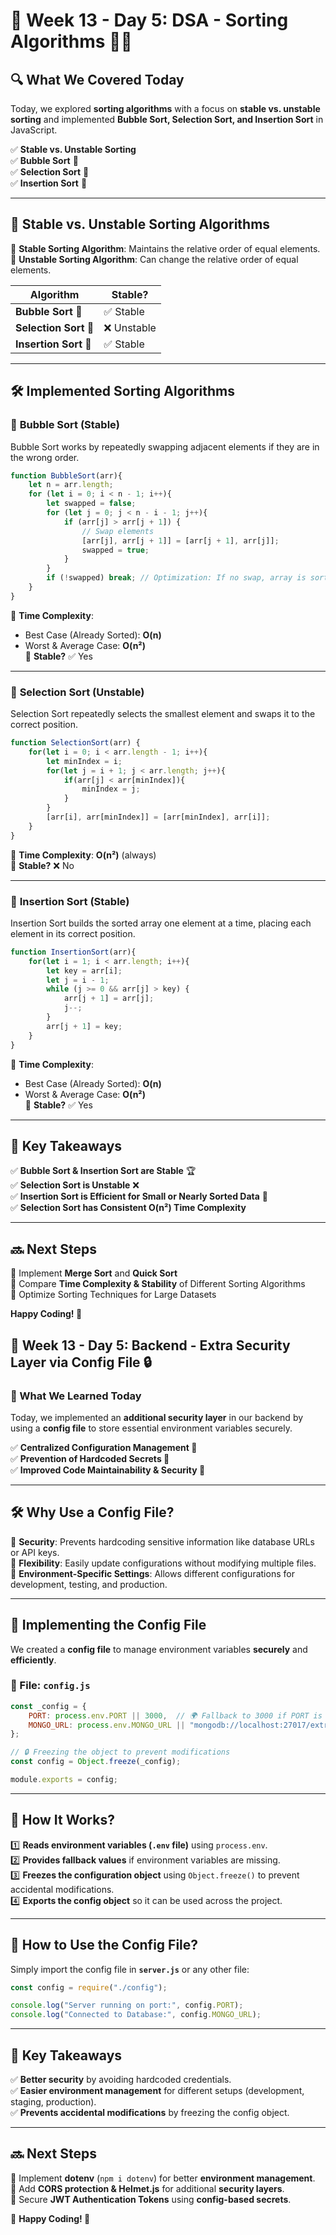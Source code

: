 # 📌 **Week 13 - Day 5: DSA - Sorting Algorithms** 🔢🚀  

## **🔍 What We Covered Today**
Today, we explored **sorting algorithms** with a focus on **stable vs. unstable sorting** and implemented **Bubble Sort, Selection Sort, and Insertion Sort** in JavaScript.

✅ **Stable vs. Unstable Sorting**  
✅ **Bubble Sort** 🫧  
✅ **Selection Sort** 🎯  
✅ **Insertion Sort** 📌  

---

## **📌 Stable vs. Unstable Sorting Algorithms**  

🔹 **Stable Sorting Algorithm**: Maintains the relative order of equal elements.  
🔹 **Unstable Sorting Algorithm**: Can change the relative order of equal elements.  

| **Algorithm**      | **Stable?** |
|--------------------|------------|
| **Bubble Sort** 🫧 | ✅ Stable   |
| **Selection Sort** 🎯 | ❌ Unstable |
| **Insertion Sort** 📌 | ✅ Stable   |

---

## **🛠️ Implemented Sorting Algorithms**
### 📌 **Bubble Sort (Stable)**
Bubble Sort works by repeatedly swapping adjacent elements if they are in the wrong order.

```javascript
function BubbleSort(arr){
    let n = arr.length;
    for (let i = 0; i < n - 1; i++){
        let swapped = false;
        for (let j = 0; j < n - i - 1; j++){
            if (arr[j] > arr[j + 1]) {
                // Swap elements
                [arr[j], arr[j + 1]] = [arr[j + 1], arr[j]];
                swapped = true;
            }
        }
        if (!swapped) break; // Optimization: If no swap, array is sorted
    }
}
```
🔹 **Time Complexity**:  
- Best Case (Already Sorted): **O(n)**  
- Worst & Average Case: **O(n²)**  
🔹 **Stable?** ✅ Yes  

---

### 🎯 **Selection Sort (Unstable)**
Selection Sort repeatedly selects the smallest element and swaps it to the correct position.

```javascript
function SelectionSort(arr) {
    for(let i = 0; i < arr.length - 1; i++){
        let minIndex = i;
        for(let j = i + 1; j < arr.length; j++){
            if(arr[j] < arr[minIndex]){
                minIndex = j;
            }
        }
        [arr[i], arr[minIndex]] = [arr[minIndex], arr[i]];
    }
}
```
🔹 **Time Complexity**: **O(n²)** (always)  
🔹 **Stable?** ❌ No  

---

### 📌 **Insertion Sort (Stable)**
Insertion Sort builds the sorted array one element at a time, placing each element in its correct position.

```javascript
function InsertionSort(arr){
    for(let i = 1; i < arr.length; i++){
        let key = arr[i];
        let j = i - 1;
        while (j >= 0 && arr[j] > key) {
            arr[j + 1] = arr[j];
            j--;
        }
        arr[j + 1] = key;
    }
}
```
🔹 **Time Complexity**:  
- Best Case (Already Sorted): **O(n)**  
- Worst & Average Case: **O(n²)**  
🔹 **Stable?** ✅ Yes  

---

## **🚀 Key Takeaways**
✅ **Bubble Sort & Insertion Sort are Stable** 🏆  
✅ **Selection Sort is Unstable** ❌  
✅ **Insertion Sort is Efficient for Small or Nearly Sorted Data** 🏁  
✅ **Selection Sort has Consistent O(n²) Time Complexity**  

---

## **🔜 Next Steps**
🔹 Implement **Merge Sort** and **Quick Sort**  
🔹 Compare **Time Complexity & Stability** of Different Sorting Algorithms  
🔹 Optimize Sorting Techniques for Large Datasets  

**Happy Coding! 🚀**

## 🚀 Week 13 - Day 5: **Backend - Extra Security Layer via Config File 🔒**  

### **📌 What We Learned Today**
Today, we implemented an **additional security layer** in our backend by using a **config file** to store essential environment variables securely.  

✅ **Centralized Configuration Management 📂**  
✅ **Prevention of Hardcoded Secrets 🔑**  
✅ **Improved Code Maintainability & Security 🚀**  

---

## **🛠️ Why Use a Config File?**
🔹 **Security**: Prevents hardcoding sensitive information like database URLs or API keys.  
🔹 **Flexibility**: Easily update configurations without modifying multiple files.  
🔹 **Environment-Specific Settings**: Allows different configurations for development, testing, and production.  

---

## **📌 Implementing the Config File**
We created a **config file** to manage environment variables **securely** and **efficiently**.

### **📂 File: `config.js`**
```javascript
const _config = {
    PORT: process.env.PORT || 3000,  // 🌍 Fallback to 3000 if PORT is not set
    MONGO_URL: process.env.MONGO_URL || "mongodb://localhost:27017/extraSecure",  // 🛡️ Secure DB Connection
};

// 🔒 Freezing the object to prevent modifications
const config = Object.freeze(_config);

module.exports = config;
```

---

## **📌 How It Works?**
1️⃣ **Reads environment variables (`.env` file)** using `process.env`.  
2️⃣ **Provides fallback values** if environment variables are missing.  
3️⃣ **Freezes the configuration object** using `Object.freeze()` to prevent accidental modifications.  
4️⃣ **Exports the config object** so it can be used across the project.  

---

## **📌 How to Use the Config File?**
Simply import the config file in **`server.js`** or any other file:

```javascript
const config = require("./config"); 

console.log("Server running on port:", config.PORT);
console.log("Connected to Database:", config.MONGO_URL);
```

---

## **🚀 Key Takeaways**
✅ **Better security** by avoiding hardcoded credentials.  
✅ **Easier environment management** for different setups (development, staging, production).  
✅ **Prevents accidental modifications** by freezing the config object.  

---

## **🔜 Next Steps**
🔹 Implement **dotenv** (`npm i dotenv`) for better **environment management**.  
🔹 Add **CORS protection & Helmet.js** for additional **security layers**.  
🔹 Secure **JWT Authentication Tokens** using **config-based secrets**.  

🔹 **Happy Coding! 🚀**